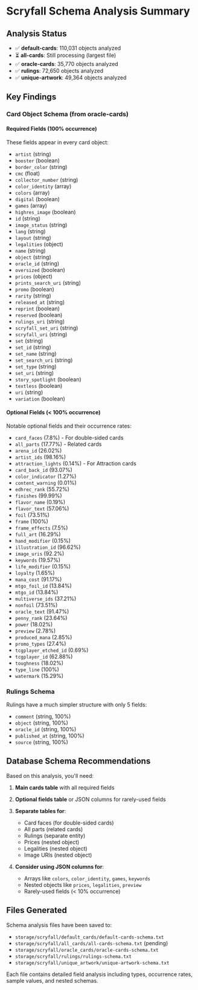 # Scryfall Schema Analysis Summary

## Analysis Status

- ✅ **default-cards**: 110,031 objects analyzed
- ⏳ **all-cards**: Still processing (largest file)
- ✅ **oracle-cards**: 35,770 objects analyzed
- ✅ **rulings**: 72,650 objects analyzed
- ✅ **unique-artwork**: 49,364 objects analyzed

## Key Findings

### Card Object Schema (from oracle-cards)

#### Required Fields (100% occurrence)
These fields appear in every card object:
- `artist` (string)
- `booster` (boolean)
- `border_color` (string)
- `cmc` (float)
- `collector_number` (string)
- `color_identity` (array)
- `colors` (array)
- `digital` (boolean)
- `games` (array)
- `highres_image` (boolean)
- `id` (string)
- `image_status` (string)
- `lang` (string)
- `layout` (string)
- `legalities` (object)
- `name` (string)
- `object` (string)
- `oracle_id` (string)
- `oversized` (boolean)
- `prices` (object)
- `prints_search_uri` (string)
- `promo` (boolean)
- `rarity` (string)
- `released_at` (string)
- `reprint` (boolean)
- `reserved` (boolean)
- `rulings_uri` (string)
- `scryfall_set_uri` (string)
- `scryfall_uri` (string)
- `set` (string)
- `set_id` (string)
- `set_name` (string)
- `set_search_uri` (string)
- `set_type` (string)
- `set_uri` (string)
- `story_spotlight` (boolean)
- `textless` (boolean)
- `uri` (string)
- `variation` (boolean)

#### Optional Fields (< 100% occurrence)
Notable optional fields and their occurrence rates:
- `card_faces` (7.8%) - For double-sided cards
- `all_parts` (17.77%) - Related cards
- `arena_id` (26.02%)
- `artist_ids` (98.16%)
- `attraction_lights` (0.14%) - For Attraction cards
- `card_back_id` (93.07%)
- `color_indicator` (1.27%)
- `content_warning` (0.01%)
- `edhrec_rank` (55.72%)
- `finishes` (99.99%)
- `flavor_name` (0.19%)
- `flavor_text` (57.06%)
- `foil` (73.51%)
- `frame` (100%)
- `frame_effects` (7.5%)
- `full_art` (16.29%)
- `hand_modifier` (0.15%)
- `illustration_id` (96.62%)
- `image_uris` (92.2%)
- `keywords` (19.57%)
- `life_modifier` (0.15%)
- `loyalty` (1.65%)
- `mana_cost` (91.17%)
- `mtgo_foil_id` (13.84%)
- `mtgo_id` (13.84%)
- `multiverse_ids` (37.21%)
- `nonfoil` (73.51%)
- `oracle_text` (91.47%)
- `penny_rank` (23.64%)
- `power` (18.02%)
- `preview` (2.78%)
- `produced_mana` (2.85%)
- `promo_types` (27.4%)
- `tcgplayer_etched_id` (0.69%)
- `tcgplayer_id` (62.88%)
- `toughness` (18.02%)
- `type_line` (100%)
- `watermark` (15.29%)

### Rulings Schema

Rulings have a much simpler structure with only 5 fields:
- `comment` (string, 100%)
- `object` (string, 100%)
- `oracle_id` (string, 100%)
- `published_at` (string, 100%)
- `source` (string, 100%)

## Database Schema Recommendations

Based on this analysis, you'll need:

1. **Main cards table** with all required fields
2. **Optional fields table** or JSON columns for rarely-used fields
3. **Separate tables for**:
   - Card faces (for double-sided cards)
   - All parts (related cards)
   - Rulings (separate entity)
   - Prices (nested object)
   - Legalities (nested object)
   - Image URIs (nested object)

4. **Consider using JSON columns for**:
   - Arrays like `colors`, `color_identity`, `games`, `keywords`
   - Nested objects like `prices`, `legalities`, `preview`
   - Rarely-used fields (< 10% occurrence)

## Files Generated

Schema analysis files have been saved to:
- `storage/scryfall/default_cards/default-cards-schema.txt`
- `storage/scryfall/all_cards/all-cards-schema.txt` (pending)
- `storage/scryfall/oracle_cards/oracle-cards-schema.txt`
- `storage/scryfall/rulings/rulings-schema.txt`
- `storage/scryfall/unique_artwork/unique-artwork-schema.txt`

Each file contains detailed field analysis including types, occurrence rates, sample values, and nested schemas.